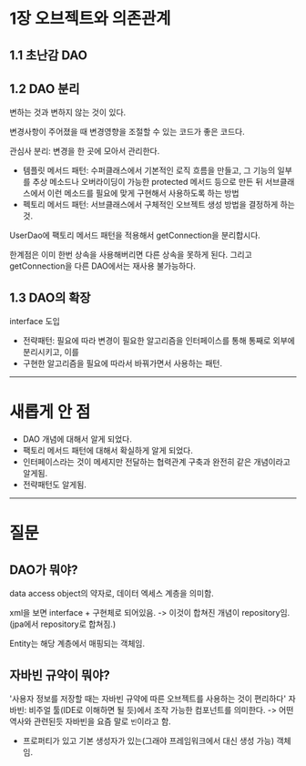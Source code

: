 # 1장 오브젝트와 의존관계

## 1.1 초난감 DAO
## 1.2 DAO 분리
변하는 것과 변하지 않는 것이 있다.

변경사항이 주어졌을 때 변경영향을 조절할 수 있는 코드가 좋은 코드다.

관심사 분리: 변경을 한 곳에 모아서 관리한다.

- 템플릿 메서드 패턴: 수퍼클래스에서 기본적인 로직 흐름을 만들고, 그 기능의 일부를 추상 메소드나 
오버라이딩이 가능한 protected 메서드 등으로 만든 뒤 서브클래스에서 이런 메소드를 필요에 맞게 구현해서 사용하도록 하는 방법
- 펙토리 메서드 패턴: 서브클래스에서 구체적인 오브젝트 생성 방법을 결정하게 하는 것.

UserDao에 팩토리 메서드 패턴을 적용해서 getConnection을 분리합시다.

한계점은 이미 한번 상속을 사용해버리면 다른 상속을 못하게 된다. 
그리고 getConnection을 다른 DAO에서는 재사용 불가능하다.

## 1.3 DAO의 확장
interface 도입
- 전략패턴: 필요에 따라 변경이 필요한 알고리즘을 인터페이스를 통해 통째로 외부에 분리시키고, 이를 
- 구현한 알고리즘을 필요에 따라서 바꿔가면서 사용하는 패턴.

---
# 새롭게 안 점
- DAO 개념에 대해서 알게 되었다.
- 팩토리 메서드 패턴에 대해서 확실하게 알게 되었다.
- 인터페이스라는 것이 메세지만 전달하는 협력관계 구축과 완전히 같은 개념이라고 알게됨.
- 전략패턴도 알게됨.

---
# 질문
## DAO가 뭐야?
data access object의 약자로, 데이터 엑세스 계층을 의미함.

xml을 보면 interface + 구현체로 되어있음.
-> 이것이 합쳐진 개념이 repository임.(jpa에서 repository로 합쳐짐.)

Entity는 해당 계층에서 매핑되는 객체임.

## 자바빈 규약이 뭐야?
'사용자 정보를 저장할 때는 자바빈 규약에 따른 오브젝트를 사용하는 것이 편리하다'
자바빈: 비주얼 툴(IDE로 이해하면 될 듯)에서 조작 가능한 컴포넌트를 의미한다. -> 어떤 역사와 관련된듯
자바빈을 요즘 말로 `빈`이라고 함.
- 프로퍼티가 있고 기본 생성자가 있는(그래야 프레임워크에서 대신 생성 가능) 객체임. 


